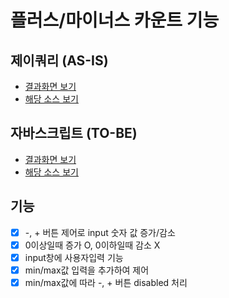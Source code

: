 # 플러스/마이너스 카운트 기능

## 제이쿼리 (AS-IS)
- [결과화면 보기](https://yeony1011.github.io/2019script_ex/190325/190325.html)
- [해당 소스 보기](https://github.com/yeony1011/2019script_ex/blob/master/190325/common.js)

## 자바스크립트 (TO-BE)
- [결과화면 보기](https://yeony1011.github.io/2019script_ex/190325/190325_v2.html)
- [해당 소스 보기](https://github.com/yeony1011/2019script_ex/blob/master/190325/common_v2.js)

## 기능
- [x] -, + 버튼 제어로 input 숫자 값 증가/감소
- [x] 0이상일때 증가 O, 0이하일때 감소 X
- [x] input창에 사용자입력 기능
- [x] min/max값 입력을 추가하여 제어
- [x] min/max값에 따라 -, + 버튼 disabled 처리